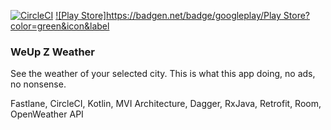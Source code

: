 [![CircleCI](https://circleci.com/gh/weupz/weather/tree/master.svg?style=svg)](https://circleci.com/gh/weupz/weather/tree/master) [![Play Store]https://badgen.net/badge/googleplay/Play Store?color=green&icon&label](https://play.google.com/store/apps/details?id=cf.tukang.weather)


### WeUp Z Weather

See the weather of your selected city. This is what this app doing, no ads, no nonsense.

Fastlane, CircleCI, Kotlin, MVI Architecture, Dagger, RxJava, Retrofit, Room, OpenWeather API
